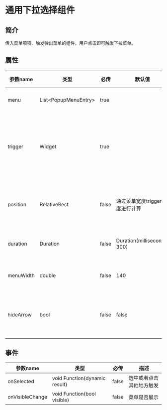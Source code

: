 # 通用下拉选择组件

## 简介

传入菜单项项、触发弹出菜单的组件，用户点击即可触发下拉菜单。

## 属性

| 参数name    | 类型                            | 必传    | 默认值                         | 描述        |
|-----------|-------------------------------|-------|-----------------------------|-----------|
| menu      | List<PopupMenuEntry<dynamic>> | true  |                             | 菜单项       |
| trigger   | Widget                        | true  |                             | 触发弹出菜单的组件 |
| position  | RelativeRect                  | false | 通过菜单宽度trigger长度进行计算         | 滑动条最小值    |
| duration  | Duration                      | false | Duration(milliseconds: 300) | 动画时长      |
| menuWidth | double                        | false | 140                         | 菜单宽度      |
| hideArrow | bool                          | false | false                       | 是否显示箭头    |

## 事件

| 参数name          | 类型                            | 必传    | 描述           |
|-----------------|-------------------------------|-------|--------------|
| onSelected      | void Function(dynamic result) | false | 选中或者点击其他地方触发 |
| onVisibleChange | void Function(bool visible)   | false | 菜单是否展示       |


